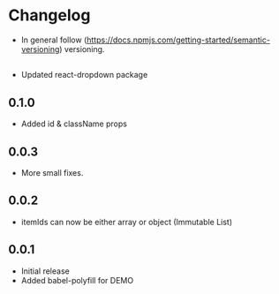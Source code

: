 # Changelog

* In general follow (https://docs.npmjs.com/getting-started/semantic-versioning) versioning.
## <next>
* Updated react-dropdown package

## 0.1.0
* Added id & className props

## 0.0.3
* More small fixes.

## 0.0.2 
* itemIds can now be either array or object (Immutable List)

## 0.0.1
* Initial release
* Added babel-polyfill for DEMO
